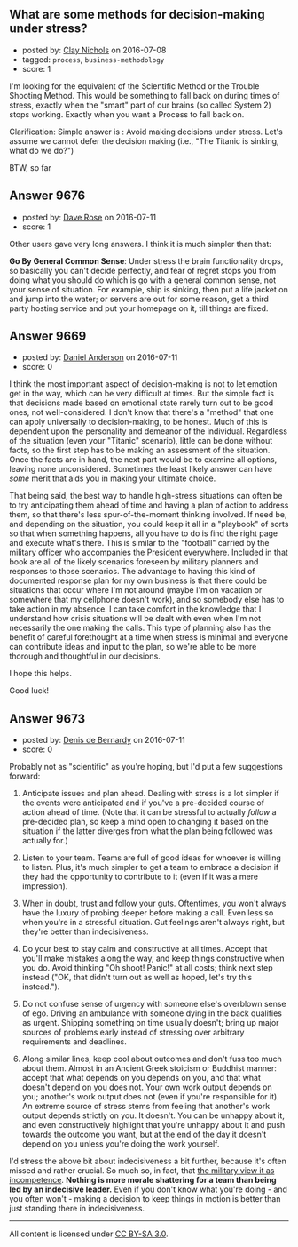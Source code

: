 ## What are some methods for decision-making under stress?

- posted by: [Clay Nichols](https://stackexchange.com/users/3400/clay-nichols) on 2016-07-08
- tagged: `process`, `business-methodology`
- score: 1

I'm looking for the equivalent of the Scientific Method or the Trouble Shooting Method. This would be something to fall back on during times of stress, exactly when the "smart" part of our brains (so called System 2) stops working. Exactly when you want a Process to fall back on.

Clarification:
Simple answer is : Avoid making decisions under stress. Let's assume we cannot defer the decision making (i.e., "The Titanic is sinking, what do we do?")

BTW, so far








## Answer 9676

- posted by: [Dave Rose](https://stackexchange.com/users/4760911/dave-rose) on 2016-07-11
- score: 1

Other users gave very long answers. I think it is much simpler than that: 

**Go By General Common Sense**: Under stress the brain functionality drops, so basically you can't decide perfectly, and fear of regret stops you from doing what you should do which is go with a general common sense, not your sense of situation. For example, ship is sinking, then put a life jacket on and jump into the water; or servers are out for some reason, get a third party hosting service and put your homepage on it, till things are fixed.


## Answer 9669

- posted by: [Daniel Anderson](https://stackexchange.com/users/8398759/daniel-anderson) on 2016-07-11
- score: 0

I think the most important aspect of decision-making is not to let emotion get in the way, which can be very difficult at times.  But the simple fact is that decisions made based on emotional state rarely turn out to be good ones, not well-considered.
I don't know that there's a "method" that one can apply universally to decision-making, to be honest.  Much of this is dependent upon the personality and demeanor of the individual.
Regardless of the situation (even your "Titanic" scenario), little can be done without facts, so the first step has to be making an assessment of the situation.  Once the facts are in hand, the next part would be to examine all options, leaving none unconsidered.  Sometimes the least likely answer can have *some* merit that aids you in making your ultimate choice.

That being said, the best way to handle high-stress situations can often be to try anticipating them ahead of time and having a plan of action to address them, so that there's less spur-of-the-moment thinking involved.  If need be, and depending on the situation, you could keep it all in a "playbook" of sorts so that when something happens, all you have to do is find the right page and execute what's there.  This is similar to the "football" carried by the military officer who accompanies the President everywhere.  Included in that book are all of the likely scenarios foreseen by military planners and responses to those scenarios.
The advantage to having this kind of documented response plan for my own business is that there could be situations that occur where I'm not around (maybe I'm on vacation or somewhere that my cellphone doesn't work), and so somebody else has to take action in my absence.  I can take comfort in the knowledge that I understand how crisis situations will be dealt with even when I'm not necessarily the one making the calls.
This type of planning also has the benefit of careful forethought at a time when stress is minimal and everyone can contribute ideas and input to the plan, so we're able to be more thorough and thoughtful in our decisions.

I hope this helps.

Good luck!


## Answer 9673

- posted by: [Denis de Bernardy](https://stackexchange.com/users/182468/denis-de-bernardy) on 2016-07-11
- score: 0

Probably not as "scientific" as you're hoping, but I'd put a few suggestions forward:

1. Anticipate issues and plan ahead. Dealing with stress is a lot simpler if the events were anticipated and if you've a pre-decided course of action ahead of time. (Note that it can be stressful to actually _follow_ a pre-decided plan, so keep a mind open to changing it based on the situation if the latter diverges from what the plan being followed was actually for.)

2. Listen to your team. Teams are full of good ideas for whoever is willing to listen. Plus, it's much simpler to get a team to embrace a decision if they had the opportunity to contribute to it (even if it was a mere impression).

3. When in doubt, trust and follow your guts. Oftentimes, you won't always have the luxury of probing deeper before making a call. Even less so when you're in a stressful situation. Gut feelings aren't always right, but they're better than indecisiveness.

4. Do your best to stay calm and constructive at all times. Accept that you'll make mistakes along the way, and keep things constructive when you do. Avoid thinking "Oh shoot! Panic!" at all costs; think next step instead ("OK, that didn't turn out as well as hoped, let's try this instead.").

5. Do not confuse sense of urgency with someone else's overblown sense of ego. Driving an ambulance with someone dying in the back qualifies as urgent. Shipping something on time usually doesn't; bring up major sources of problems early instead of stressing over arbitrary requirements and deadlines.

6. Along similar lines, keep cool about outcomes and don't fuss too much about them. Almost in an Ancient Greek stoicism or Buddhist manner: accept that what depends on you depends on you, and that what doesn't depend on you does not. Your own work output depends on you; another's work output does not (even if you're responsible for it). An extreme source of stress stems from feeling that another's work output depends strictly on you. It doesn't. You can be unhappy about it, and even constructively highlight that you're unhappy about it and push towards the outcome you want, but at the end of the day it doesn't depend on you unless you're doing the work yourself.

I'd stress the above bit about indecisiveness a bit further, because it's often missed and rather crucial. So much so, in fact, that [the military view it as incompetence](http://www.military-history.org/articles/the-anatomy-of-military-incompetence.htm). **Nothing is more morale shattering for a team than being led by an indecisive leader.** Even if you don't know what you're doing - and you often won't - making a decision to keep things in motion is better than just standing there in indecisiveness.



---

All content is licensed under [CC BY-SA 3.0](https://creativecommons.org/licenses/by-sa/3.0/).
